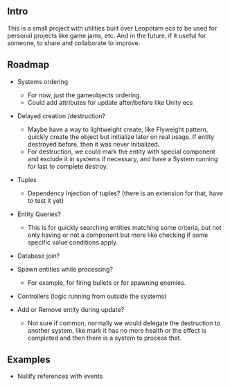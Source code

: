 ## Intro

This is a small project with utilities built over Leopotam ecs to be used for personal projects like game jams, etc. And in the future, if it useful for someone, to share and collaborate to improve.

## Roadmap

* Systems ordering
  - For now, just the gameobjects ordering.
  - Could add attributes for update after/before like Unity ecs 
* Delayed creation /destruction?
  - Maybe have a way to lightweight create, like Flyweight pattern, quickly create the object but initialize later on real usage. If entity destroyed before, then it was never initialized.
  - For destruction, we could mark the entity with special component and exclude it in systems if necessary, and have a System running for last to complete destroy.
* Tuples
  - Dependency Injection of tuples? (there is an extension for that, have to test it yet)
* Entity Queries?
    - This is for quickly searching entities matching some criteria, but not only having or not a component but more like checking if some specific value conditions apply. 
* Database join?
* Spawn entities while processing?
    - For example, for firing bullets or for spawning enemies.
* Controllers (logic running from outside the systems)

* Add or Remove entity during update?
  - Not sure if common, normally we would delegate the destruction to another system, like mark it has no more health or the effect is completed and then there is a system to process that.

## Examples

* Nullify references with events